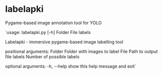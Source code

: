 # labelapki
Pygame-based image annotation tool for YOLO

`usage: labelapki.py [-h] Folder File labels

Labelapki - immersive pygame-based image labelling tool

positional arguments:
  Folder      Folder with images to label
  File        Path to output file
  labels      Number of possible labels

optional arguments:
  -h, --help  show this help message and exit`
